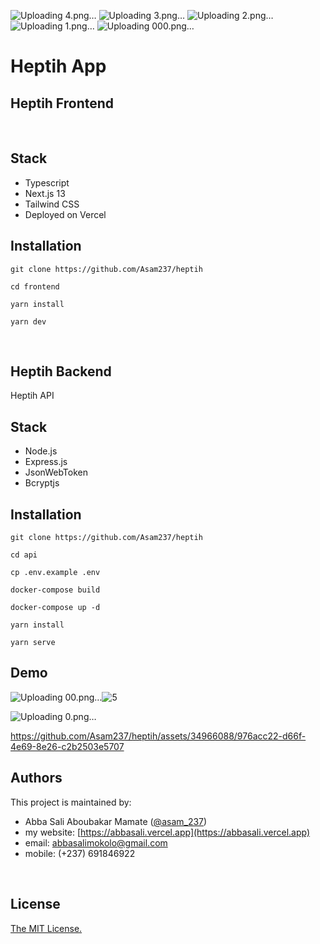 ![Uploading 4.png…]()
![Uploading 3.png…]()
![Uploading 2.png…]()
![Uploading 1.png…]()
![Uploading 000.png…]()
# Heptih App

## Heptih Frontend
<br/>

## Stack

- Typescript
- Next.js 13
- Tailwind CSS
- Deployed on Vercel
  <br/>

## Installation

```
git clone https://github.com/Asam237/heptih

cd frontend

yarn install

yarn dev
```

<br />



## Heptih Backend

Heptih API
<br/>

## Stack

- Node.js
- Express.js
- JsonWebToken
- Bcryptjs
  <br/>

## Installation

```
git clone https://github.com/Asam237/heptih

cd api

cp .env.example .env

docker-compose build

docker-compose up -d

yarn install

yarn serve
```

## Demo
![Uploading 00.png…]()![5](https://github.com/Asam237/heptih/assets/34966088/d86bd458-7eb8-41fb-b664-10315602fcc7)

![Uploading 0.png…]()

https://github.com/Asam237/heptih/assets/34966088/976acc22-d66f-4e69-8e26-c2b2503e5707


## Authors

This project is maintained by:

- Abba Sali Aboubakar Mamate ([@asam_237](https://twitter.com/asam_237))
- my website: [https://abbasali.vercel.app](https://abbasali.vercel.app)
- email: abbasalimokolo@gmail.com
- mobile: (+237) 691846922

<br/>

## License

[The MIT License.](https://opensource.org/licenses/MIT)

